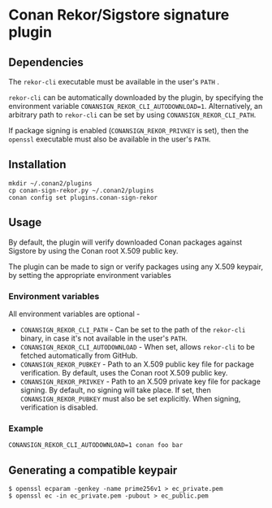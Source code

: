 # Conan Rekor/Sigstore signature plugin


## Dependencies

The `rekor-cli` executable must be available in the user's `PATH` .

`rekor-cli` can be automatically downloaded by the plugin, by specifying the environment variable `CONANSIGN_REKOR_CLI_AUTODOWNLOAD=1`. Alternatively, an arbitrary path to `rekor-cli` can be set by using `CONANSIGN_REKOR_CLI_PATH`.

If package signing is enabled (`CONANSIGN_REKOR_PRIVKEY` is set), then the `openssl` executable must also be available in the user's `PATH`.



## Installation

```shell
mkdir ~/.conan2/plugins
cp conan-sign-rekor.py ~/.conan2/plugins
conan config set plugins.conan-sign-rekor
```



## Usage

By default, the plugin will verify downloaded Conan packages against Sigstore by using the Conan root X.509 public key.

The plugin can be made to sign or verify packages using any X.509 keypair, by setting the appropriate environment variables

### Environment variables

All environment variables are optional -

* `CONANSIGN_REKOR_CLI_PATH` - Can be set to the path of the `rekor-cli` binary, in case it's not available in the user's `PATH`.
* `CONANSIGN_REKOR_CLI_AUTODOWNLOAD` - When set, allows `rekor-cli` to be fetched automatically from GitHub.
* `CONANSIGN_REKOR_PUBKEY` - Path to an X.509 public key file for package verification. By default, uses the Conan root X.509 public key.
* `CONANSIGN_REKOR_PRIVKEY` - Path to an X.509 private key file for package signing. By default, no signing will take place. If set, then `CONANSIGN_REKOR_PUBKEY` must also be set explicitly. When signing, verification is disabled.

### Example
`CONANSIGN_REKOR_CLI_AUTODOWNLOAD=1 conan foo bar`



## Generating a compatible keypair

```shell
$ openssl ecparam -genkey -name prime256v1 > ec_private.pem
$ openssl ec -in ec_private.pem -pubout > ec_public.pem
```